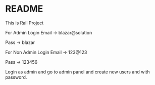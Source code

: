 # README

This is Rail Project

For Admin Login
Email -> blazar@solution

Pass -> blazar

For Non Admin Login
Email -> 123@123

Pass -> 123456

Login as admin and go to admin panel and create new users and with password.

